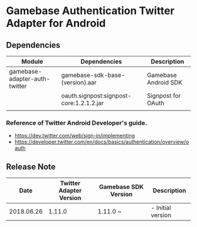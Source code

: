 # Gamebase Authentication Twitter Adapter for Android

## Dependencies

| Module | Dependencies | Description |
| ------ | ------------ | ----------- |
| gamebase-adapter-auth-twitter | gamebase-sdk-base-{version}.aar | Gamebase Android SDK |
|                               | oauth.signpost:signpost-core:1.2.1.2.jar | Signpost for OAuth |
|        |              |             |

### Reference of Twitter Android Developer's guide.
* https://dev.twitter.com/web/sign-in/implementing
* https://developer.twitter.com/en/docs/basics/authentication/overview/oauth

## Release Note

| Date | Twitter Adapter Version | Gamebase SDK Version  | Description |
| ---- | ---------------------- | -------------------- |----------- |
| 2018.06.26 | 1.11.0 | 1.11.0 ~ | - Initial version |



